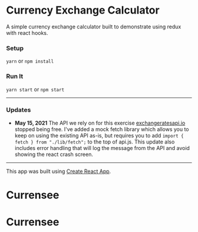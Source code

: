 # Currency Exchange Calculator

A simple currency exchange calculator built to demonstrate using redux with react hooks.

### Setup

`yarn` or `npm install`

### Run It

`yarn start` or `npm start`

---

### Updates

- **May 15, 2021** The API we rely on for this exercise [exchangeratesapi.io](https://exchangeratesapi.io/) stopped being free. I've added a mock fetch library which allows you to keep on using the existing API as-is, but requires you to add `import { fetch } from "./lib/fetch";` to the top of api.js. This update also includes error handling that will log the message from the API and avoid showing the react crash screen.

---

This app was built using [Create React App](https://create-react-app.dev/).
# Currensee
# Currensee
